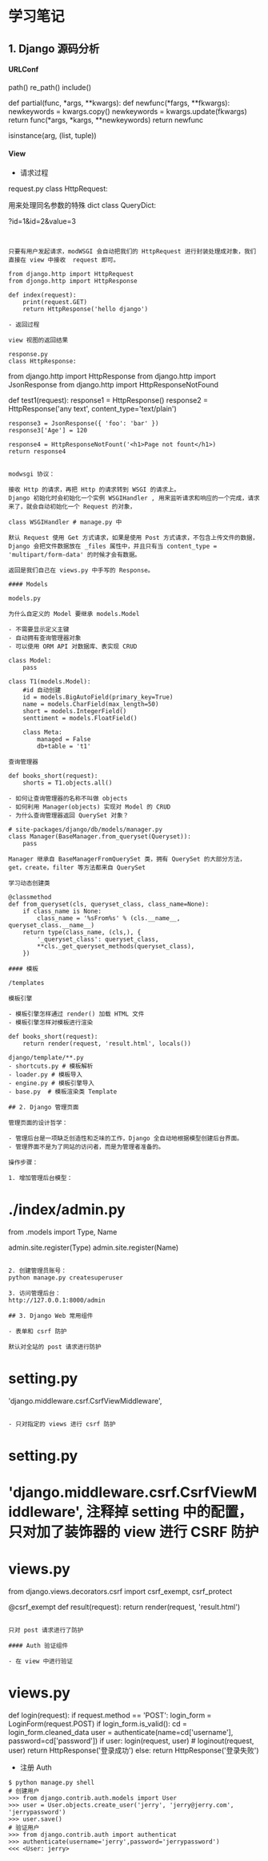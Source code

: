 # 学习笔记

## 1. Django 源码分析

#### URLConf

path()
re_path()
include()

def partial(func, *args, **kwargs):
    def newfunc(*fargs, **fkwargs):
        newkeywords = kwargs.copy()
        newkeywords = kwargs.update(fkwargs)
        return func(*args, *kargs, **newkeywords)
    return newfunc

isinstance(arg, (list, tuple))

#### View 

- 请求过程

request.py
class HttpRequest: 

用来处理同名参数的特殊 dict
class QueryDict: 

?id=1&id=2&value=3
```


只要有用户发起请求，modWSGI 会自动把我们的 HttpRequest 进行封装处理成对象，我们直接在 view 中接收  request 即可。

from django.http import HttpRequest
from djongo.http import HttpResponse

def index(request):
    print(request.GET)
    return HttpResponse('hello django')

- 返回过程

view 视图的返回结果

response.py
class HttpResponse:

```
from django.http import HttpResponse
from django.http import JsonResponse
from django.http import HttpResponseNotFound

def test1(request):
    response1 = HttpResponse()
    response2 = HttpResponse('any text', content_type='text/plain')

    response3 = JsonResponse({ 'foo': 'bar' })
    response3['Age'] = 120

    response4 = HttpResponseNotFount('<h1>Page not fount</h1>)
    return response4
```

modwsgi 协议：

接收 Http 的请求，再把 Http 的请求转到 WSGI 的请求上。
Django 初始化时会初始化一个实例 WSGIHandler , 用来监听请求和响应的一个完成，请求来了，就会自动初始化一个 Request 的对象，

class WSGIHandler # manage.py 中

默认 Request 使用 Get 方式请求，如果是使用 Post 方式请求，不包含上传文件的数据，
Django 会把文件数据放在 _files 属性中，并且只有当 content_type = 'multipart/form-data' 的时候才会有数据。

返回是我们自己在 views.py 中手写的 Response。

#### Models

models.py

为什么自定义的 Model 要继承 models.Model

- 不需要显示定义主键
- 自动拥有查询管理器对象
- 可以使用 ORM API 对数据库、表实现 CRUD

class Model:
    pass

class T1(models.Model):
    #id 自动创建
    id = models.BigAutoField(primary_key=True)
    name = models.CharField(max_length=50)
    short = models.IntegerField()
    senttiment = models.FloatField()

    class Meta:
        managed = False 
        db+table = 't1'

查询管理器

def books_short(request):
    shorts = T1.objects.all()

- 如何让查询管理器的名称不叫做 objects
- 如何利用 Manager(objects) 实现对 Model 的 CRUD
- 为什么查询管理器返回 QuerySet 对象？

# site-packages/django/db/models/manager.py
class Manager(BaseManager.from_queryset(Queryset)):
    pass

Manager 继承自 BaseManagerFromQuerySet 类，拥有 QuerySet 的大部分方法，get，create，filter 等方法都来自 QuerySet

学习动态创建类

@classmethod
def from_queryset(cls, queryset_class, class_name=None):
    if class_name is None:
        class_name = '%sFrom%s' % (cls.__name__, queryset_class.__name__)
    return type(class_name, (cls,), {
        '_queryset_class': queryset_class,
        **cls._get_queryset_methods(queryset_class),
    })

#### 模板

/templates

模板引擎

- 模板引擎怎样通过 render() 加载 HTML 文件
- 模板引擎怎样对模板进行渲染

def books_short(request):
    return render(request, 'result.html', locals())

django/template/**.py
- shortcuts.py # 模板解析
- loader.py # 模板导入
- engine.py # 模板引擎导入
- base.py  # 模板渲染类 Template

## 2. Django 管理页面

管理页面的设计哲学：

- 管理后台是一项缺乏创造性和乏味的工作，Django 全自动地根据模型创建后台界面。
- 管理界面不是为了网站的访问者，而是为管理者准备的。

操作步骤：

1. 增加管理后台模型：

```
# ./index/admin.py
from .models import Type, Name

admin.site.register(Type)
admin.site.register(Name)
```

2. 创建管理员账号：
python manage.py createsuperuser

3. 访问管理后台：
http://127.0.0.1:8000/admin

## 3. Django Web 常用组件

- 表单和 csrf 防护

默认对全站的 post 请求进行防护

```
# setting.py
'django.middleware.csrf.CsrfViewMiddleware',
```

- 只对指定的 views 进行 csrf 防护

```
# setting.py 
# 'django.middleware.csrf.CsrfViewMiddleware', 注释掉 setting 中的配置，只对加了装饰器的 view 进行 CSRF 防护
# views.py
from django.views.decorators.csrf import csrf_exempt, csrf_protect

@csrf_exempt
def result(request):
    return render(request, 'result.html')
```

只对 post 请求进行了防护

#### Auth 验证组件

- 在 view 中进行验证

```
# views.py
def login(request):
    if request.method == 'POST':
        login_form = LoginForm(request.POST)
        if login_form.is_valid():
            cd = login_form.cleaned_data
            user = authenticate(name=cd['username'], password=cd['password'])
            if user:
                login(request, user)             # loginout(request, user)
                return HttpResponse('登录成功')
            else:
                return HttpResponse('登录失败')

- 注册 Auth 

```
$ python manage.py shell
# 创建用户
>>> from django.contrib.auth.models import User
>>> user = User.objects.create_user('jerry', 'jerry@jerry.com', 'jerrypassword')
>>> user.save()
# 验证用户
>>> from django.contrib.auth import authenticat
>>> authenticate(username='jerry',password='jerrypassword')
<<< <User: jerry>
```